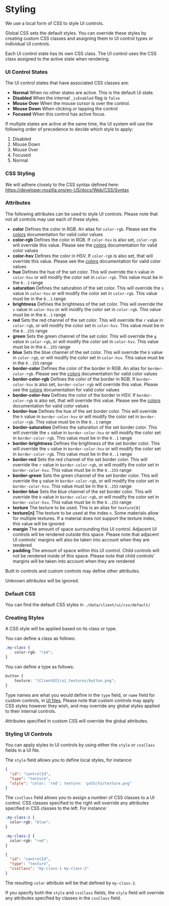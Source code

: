 # Styling
We use a local form of CSS to style UI controls.

Global CSS sets the default styles. You can override these styles by creating custom CSS classes and assigning them to UI control types or individual UI controls.

Each UI control state has its own CSS class. The UI control uses the CSS class assigned to the active state when rendering.

### UI Control States
The UI control states that have associated CSS classes are:

* **Normal**
  When no other states are active. This is the default Ui state.
* **Disabled**
  When the internal `_isEnabled` flag is `false`
* **Mouse Over**
  When the mouse cursor is over the control.
* **Mouse Down**
  When clicking or tapping the control 
* **Focused**
  When this control has active focus.
  
If multiple states are active at the same time, the UI system will use the following order of precedence to decide which style to apply:

1. Disabled
1. Mouse Down
1. Mouse Over
1. Focused
1. Normal

### CSS Styling
We will adhere closely to the CSS syntax defined here: https://developer.mozilla.org/en-US/docs/Web/CSS/Syntax

### Attributes
The following attributes can be used to style UI controls. Please note that not all controls may use each of these styles.

* **color**
  Defines the color in RGB. An alias for `color-rgb`. Please see the [colors](../Graphics/Colors.md) documentation for valid color values
* **color-rgb**
  Defines the color in RGB. If `color-hsv` is also set, `color-rgb` will override this value. Please see the [colors](../Graphics/Colors.md) documentation for valid color values
* **color-hsv**
  Defines the color in HSV. If `color-rgb` is also set, that will override this value. Please see the [colors](../Graphics/Colors.md) documentation for valid color values
* **hue**
  Defines the hue of the set color. This will override the `h` value in `color-hsv` or will modify the color set in `color-rgb`. This value must be in the `0..1` range
* **saturation**
  Defines the saturation of the set color. This will override the `s` value in `color-hsv` or will modify the color set in `color-rgb`. This value must be in the `0..1` range
* **brightness**
  Defines the brightness of the set color. This will override the `v` value in `color-hsv` or will modify the color set in `color-rgb`. This value must be in the `0..1` range
* **red**
  Sets the red channel of the set color. This will override the `r` value in `color-rgb`, or will modify the color set in `color-hsv`. This value must be in the `0..255` range
* **green**
  Sets the green channel of the set color. This will override the `g` value in `color-rgb`, or will modify the color set in `color-hsv`. This value must be in the `0..255` range
* **blue**
  Sets the blue channel of the set color. This will override the `b` value in `color-rgb`, or will modify the color set in `color-hsv`. This value must be in the `0..255` range
* **border-color**
  Defines the color of the border in RGB. An alias for `border-color-rgb`. Please see the [colors](../Graphics/Colors.md) documentation for valid color values
* **border-color-rgb**
  Defines the color of the border in RGB. If `border-color-hsv` is also set, `border-color-rgb` will override this value. Please see the [colors](../Graphics/Colors.md) documentation for valid color values
* **border-color-hsv**
  Defines the color of the border in HSV. If `border-color-rgb` is also set, that will override this value. Please see the [colors](../Graphics/Colors.md) documentation for valid color values
* **border-hue**
  Defines the hue of the set border color. This will override the `h` value in `border-color-hsv` or will modify the color set in `border-color-rgb`. This value must be in the `0..1` range
* **border-saturation**
  Defines the saturation of the set border color. This will override the `s` value in `border-color-hsv` or will modify the color set in `border-color-rgb`. This value must be in the `0..1` range
* **border-brightness**
  Defines the brightness of the set border color. This will override the `v` value in `border-color-hsv` or will modify the color set in `border-color-rgb`. This value must be in the `0..1` range
* **border-red**
  Sets the red channel of the set border color. This will override the `r` value in `border-color-rgb`, or will modify the color set in `border-color-hsv`. This value must be in the `0..255` range
* **border-green**
  Sets the green channel of the set border color. This will override the `g` value in `border-color-rgb`, or will modify the color set in `border-color-hsv`. This value must be in the `0..255` range
* **border-blue**
  Sets the blue channel of the set border color. This will override the `b` value in `border-color-rgb`, or will modify the color set in `border-color-hsv`. This value must be in the `0..255` range
* **texture** The texture to be used. This is an alias for `texture[0]`
* **texture[n]** The texture to be used at the index `n`. Some materials allow for multiple textures. If a material does not support the texture index, this value will be ignored
* **margin** The amount of space surrounding this UI control. Adjacent UI controls will be rendered outside this space. Please note that adjacent UI controls' margins will also be taken into account when they are rendered  
* **padding** The amount of space within this UI control. Child controls will not be rendered inside of this space. Please note that child controls' margins will be taken into account when they are rendered

Built in controls and custom controls may define other attributes.

Unknown attributes will be ignored.

### Default CSS
You can find the default CSS styles in `./data/client/ui/css/default/`

### Creating Styles
A CSS style will be applied based on its class or type.

You can define a class as follows:

```css
.my-class {
    color-rgb: "red";
}
```

You can define a type as follows:

```css
button {
    texture: "{ClientUI}/ui_textures/button.png";
}
```

Type names are what you would define in the `type` field, or `name` field for custom controls, in [UI files](UIFiles.md). Please note that custom controls may apply CSS styles however they wish, and may override any global styles applied to their internal controls.

Attributes specified in custom CSS will override the global attributes.

### Styling UI Controls
You can apply styles to UI controls by using either the `style` or `cssClass` fields in a UI file.

The `style` field allows you to define local styles, for instance:

```json
{
  "id": "controlId",
  "type": "texture",
  "style": "color: 'red'; texture: 'path/to/texture.png"
}
```

The `cssClass` field allows you to assign a number of CSS classes to a UI control. CSS classes specified to the right will override any attributes specified in CSS classes to the left. For instance:

```css
.my-class-1 {
  color-rgb: "blue";
}

.my-class-2 {
  color-rgb: "red";
}
```

```json
{
  "id": "controlId",
  "type": "texture",
  "cssClass": "my-class-1 my-class-2"
}
```

The resulting `color` attribute will be that defined by `my-class-2`.

If you specify both the `style` and `cssClass` fields, the `style` field will override any attributes specified by classes in the `cssClass` field.
